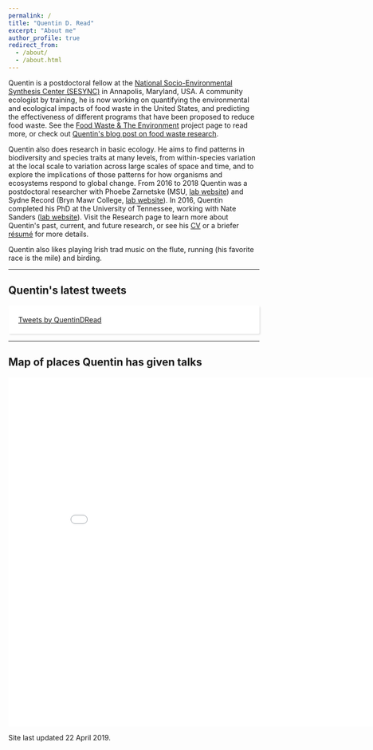 ```yaml
---
permalink: /
title: "Quentin D. Read"
excerpt: "About me"
author_profile: true
redirect_from: 
  - /about/
  - /about.html
---
```


Quentin is a postdoctoral fellow at the [National Socio-Environmental Synthesis Center (SESYNC)](https://www.sesync.org) in Annapolis, Maryland, USA. A community ecologist by training, he is now working on quantifying the environmental and ecological impacts of food waste in the United States, and predicting the effectiveness of different programs that have been proposed to reduce food waste. See the [Food Waste & The Environment](https://www.sesync.org/project/ventures/food-waste-and-the-environment) project page to read more, or check out [Quentin's blog post on food waste research](https://qdrsite.wordpress.com/2019/02/15/why-do-we-waste-so-much-food/).

Quentin also does research in basic ecology. He aims to find patterns in biodiversity and species traits at many levels, from within-species variation at the local scale to variation across large scales of space and time, and to explore the implications of those patterns for how organisms and ecosystems respond to global change.
From 2016 to 2018 Quentin was a postdoctoral researcher with Phoebe Zarnetske (MSU, [lab website](https://msu.edu/~plz)) and Sydne Record (Bryn Mawr College, [lab website](https://sydnerecord.blogs.brynmawr.edu/)). In 2016, Quentin completed his PhD at the University of Tennessee, working with Nate Sanders ([lab website](http://www.natesanders.org/)). Visit the Research page to learn more about Quentin's past, current, and future research, or see his [CV](https://qdread.github.io/files/qread_cv.pdf) or a briefer [r&eacute;sum&eacute;](https://qdread.github.io/files/qread_2pageresume.pdf) for more details. 

Quentin also likes playing Irish trad music on the flute, running (his favorite race is the mile) and birding.

-----

## Quentin's latest tweets

<div id="twitter-widget-holder" style="overflow:scroll;max-height:400px;max-width:500px;padding:20px;background:#fff;border-radius:3px;box-shadow:2px 2px 3px rgba(0,0,0,.1);">
	<a class="twitter-timeline" href="https://twitter.com/QuentinDRead?ref_src=twsrc%5Etfw" data-tweet-limit="5">Tweets by QuentinDRead</a> <script async src="https://platform.twitter.com/widgets.js" charset="utf-8"></script> 
</div>

-----

## Map of places Quentin has given talks

<iframe src="/talkmap/map.html" height="700" width="850" style="border:none;"></iframe>

Site last updated 22 April 2019.


